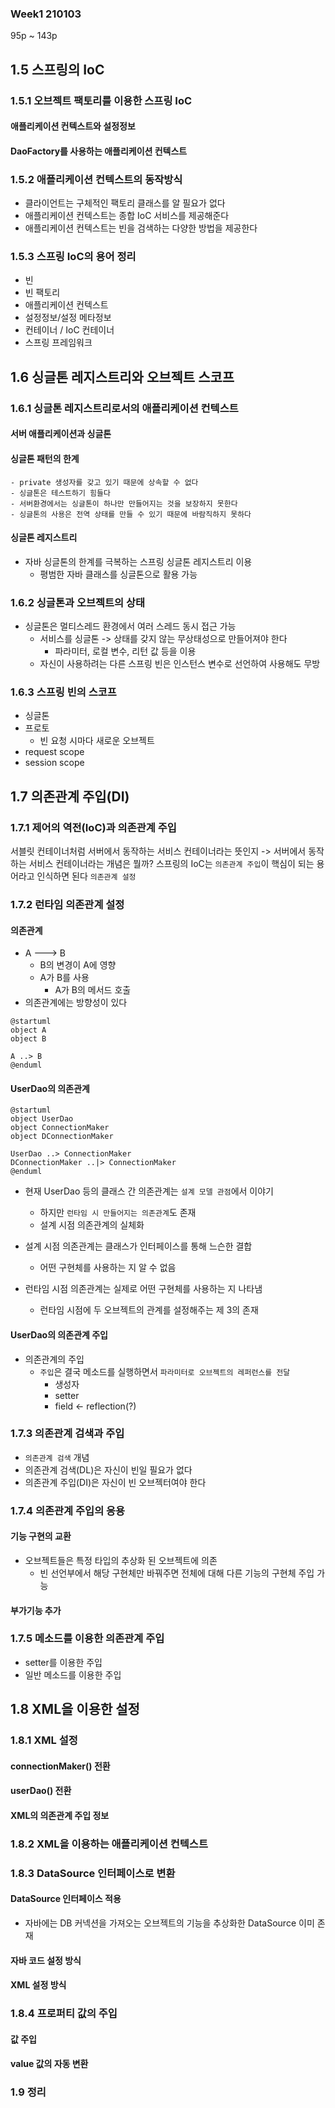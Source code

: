 ### Week1 210103

95p ~ 143p

## 1.5 스프링의 IoC

### 1.5.1 오브젝트 팩토리를 이용한 스프링 IoC
#### 애플리케이션 컨텍스트와 설정정보

#### DaoFactory를 사용하는 애플리케이션 컨텍스트

### 1.5.2 애플리케이션 컨텍스트의 동작방식
- 클라이언트는 구체적인 팩토리 클래스를 알 필요가 없다
- 애플리케이션 컨텍스트는 종합 IoC 서비스를 제공해준다
- 애플리케이션 컨텍스트는 빈을 검색하는 다양한 방법을 제공한다

### 1.5.3 스프링 IoC의 용어 정리
- 빈
- 빈 팩토리
- 애플리케이션 컨텍스트
- 설정정보/설정 메타정보
- 컨테이너 / IoC 컨테이너
- 스프링 프레임워크

## 1.6 싱글톤 레지스트리와 오브젝트 스코프

### 1.6.1 싱글톤 레지스트리로서의 애플리케이션 컨텍스트
#### 서버 애플리케이션과 싱글톤
#### 싱글톤 패턴의 한계
    - private 생성자를 갖고 있기 때문에 상속할 수 없다
    - 싱글톤은 테스트하기 힘들다
    - 서버환경에서는 싱글톤이 하나만 만들어지는 것을 보장하지 못한다
    - 싱글톤의 사용은 전역 상태를 만들 수 있기 때문에 바람직하지 못하다
#### 싱글톤 레지스트리
- 자바 싱글톤의 한계를 극복하는 스프링 싱글톤 레지스트리 이용
    - 평범한 자바 클래스를 싱글톤으로 활용 가능

### 1.6.2 싱글톤과 오브젝트의 상태
- 싱글톤은 멀티스레드 환경에서 여러 스레드 동시 접근 가능
    - 서비스를 싱글톤 -> 상태를 갖지 않는 무상태성으로 만들어져야 한다
        - 파라미터, 로컬 변수, 리턴 값 등을 이용
    - 자신이 사용하려는 다른 스프링 빈은 인스턴스 변수로 선언하여 사용해도 무방

### 1.6.3 스프링 빈의 스코프
- 싱글톤
- 프로토
    - 빈 요청 시마다 새로운 오브젝트
- request scope
- session scope

## 1.7 의존관계 주입(DI)

### 1.7.1 제어의 역전(IoC)과 의존관계 주입

서블릿 컨테이너처럼 서버에서 동작하는 서비스 컨테이너라는 뜻인지
    -> 서버에서 동작하는 서비스 컨테이너라는 개념은 뭘까?
스프링의 IoC는 `의존관계 주입`이 핵심이 되는 용어라고 인식하면 된다
`의존관계 설정`



### 1.7.2 런타임 의존관계 설정
#### 의존관계
- A ---> B
    - B의 변경이 A에 영향
    - A가 B를 사용
        - A가 B의 메서드 호출
- 의존관계에는 방향성이 있다

```puml
@startuml
object A
object B

A ..> B
@enduml
```

#### UserDao의 의존관계
```puml
@startuml
object UserDao
object ConnectionMaker
object DConnectionMaker

UserDao ..> ConnectionMaker
DConnectionMaker ..|> ConnectionMaker
@enduml
```
- 현재 UserDao 등의 클래스 간 의존관계는 `설계 모델 관점`에서 이야기
    - 하지만 `런타임 시 만들어지는 의존관계`도 존재
    - 설계 시점 의존관계의 실체화
    
- 설계 시점 의존관계는 클래스가 인터페이스를 통해 느슨한 결합
    - 어떤 구현체를 사용하는 지 알 수 없음
- 런타임 시점 의존관계는 실제로 어떤 구현체를 사용하는 지 나타냄
    - 런타임 시점에 두 오브젝트의 관계를 설정해주는 제 3의 존재
    


#### UserDao의 의존관계 주입
- 의존관계의 주입
    - `주입`은 결국 메소드를 실행하면서 `파라미터로 오브젝트의 레퍼런스를 전달`
        - 생성자
        - setter
        - field <- reflection(?)
    
### 1.7.3 의존관계 검색과 주입
- `의존관계 검색` 개념
- 의존관계 검색(DL)은 자신이 빈일 필요가 없다
- 의존관계 주입(DI)은 자신이 빈 오브젝터여야 한다

### 1.7.4 의존관계 주입의 응용
#### 기능 구현의 교환
- 오브젝트들은 특정 타입의 추상화 된 오브젝트에 의존
    - 빈 선언부에서 해당 구현체만 바꿔주면 전체에 대해 다른 기능의 구현체 주입 가능
#### 부가기능 추가


### 1.7.5 메소드를 이용한 의존관계 주입
- setter를 이용한 주입
- 일반 메소드를 이용한 주입

## 1.8 XML을 이용한 설정
### 1.8.1 XML 설정
#### connectionMaker() 전환
#### userDao() 전환
#### XML의 의존관계 주입 정보

### 1.8.2 XML을 이용하는 애플리케이션 컨텍스트

### 1.8.3 DataSource 인터페이스로 변환
#### DataSource 인터페이스 적용
- 자바에는 DB 커넥션을 가져오는 오브젝트의 기능을 추상화한 DataSource 이미 존재

#### 자바 코드 설정 방식
#### XML 설정 방식

### 1.8.4 프로퍼티 값의 주입
#### 값 주입
#### value 값의 자동 변환

### 1.9 정리


